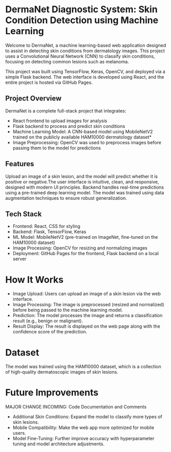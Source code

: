 # DermaNet Diagnostic System: Skin Condition Detection using Machine Learning
Welcome to DermaNet, a machine learning-based web application designed to assist in detecting skin conditions from dermatology images. This project uses a Convolutional Neural Network (CNN) to classify skin conditions, focusing on detecting common lesions such as melanoma.

This project was built using TensorFlow, Keras, OpenCV, and deployed via a simple Flask backend. The web interface is developed using React, and the entire project is hosted via GitHub Pages.

## Project Overview
DermaNet is a complete full-stack project that integrates:

* React frontend to upload images for analysis
* Flask backend to process and predict skin conditions
* Machine Learning Model: A CNN-based model using MobileNetV2 trained on the publicly available HAM10000 dermatology dataset*
* Image Preprocessing: OpenCV was used to preprocess images before passing them to the model for predictions

## Features

Upload an image of a skin lesion, and the model will predict whether it is positive or negative.The user interface is intuitive, clean, and responsive, designed with modern UI principles. Backend handles real-time predictions using a pre-trained deep learning model. The model was trained using data augmentation techniques to ensure robust generalization.

## Tech Stack

* Frontend: React, CSS for styling
* Backend: Flask, TensorFlow, Keras
* ML Model: MobileNetV2 (pre-trained on ImageNet, fine-tuned on the HAM10000 dataset)
* Image Processing: OpenCV for resizing and normalizing images
* Deployment: GitHub Pages for the frontend, Flask backend on a local server

# How It Works

* Image Upload: Users can upload an image of a skin lesion via the web interface.
* Image Processing: The image is preprocessed (resized and normalized) before being passed to the machine learning model.
* Prediction: The model processes the image and returns a classification result (e.g., benign or malignant).
* Result Display: The result is displayed on the web page along with the confidence score of the prediction.

# Dataset

The model was trained using the HAM10000 dataset, which is a collection of high-quality dermatoscopic images of skin lesions. 

# Future Improvements

MAJOR CHANGE INCOMING: Code Documentation and Comments

* Additional Skin Conditions: Expand the model to classify more types of skin lesions.
* Mobile Compatibility: Make the web app more optimized for mobile users.
* Model Fine-Tuning: Further improve accuracy with hyperparameter tuning and model architecture adjustments.

